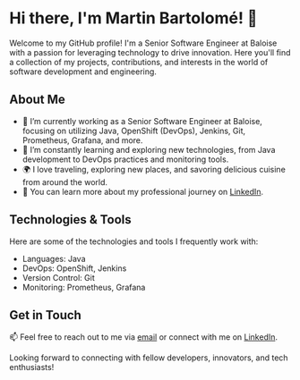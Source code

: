 # Hi there, I'm Martin Bartolomé! 👋

Welcome to my GitHub profile! I'm a Senior Software Engineer at Baloise with a passion for leveraging technology to drive innovation. Here you'll find a collection of my projects, contributions, and interests in the world of software development and engineering.

## About Me

- 🔭 I’m currently working as a Senior Software Engineer at Baloise, focusing on utilizing Java, OpenShift (DevOps), Jenkins, Git, Prometheus, Grafana, and more.
- 🌱 I’m constantly learning and exploring new technologies, from Java development to DevOps practices and monitoring tools.
- 🌍 I love traveling, exploring new places, and savoring delicious cuisine from around the world.
- 💼 You can learn more about my professional journey on [LinkedIn](https://www.linkedin.com/in/martin-bartolomé).

## Technologies & Tools

Here are some of the technologies and tools I frequently work with:

- Languages: Java
- DevOps: OpenShift, Jenkins
- Version Control: Git
- Monitoring: Prometheus, Grafana

## Get in Touch

📫 Feel free to reach out to me via [email](mailto:martin-bartolome@outlook.com) or connect with me on [LinkedIn](https://www.linkedin.com/in/martin-bartolomé).

Looking forward to connecting with fellow developers, innovators, and tech enthusiasts!
